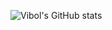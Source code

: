 ![Vibol's GitHub stats](https://github-readme-stats.vercel.app/api?username=anuraghazra&show_icons=true&theme=radical)
